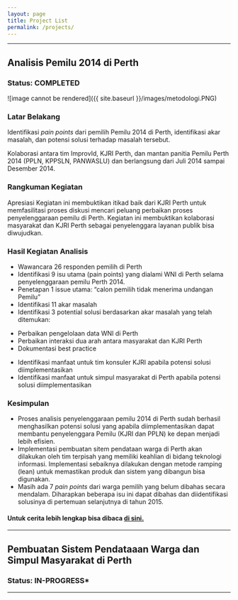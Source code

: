 ```yaml
---
layout: page
title: Project List
permalink: /projects/
---
```


----
## Analisis Pemilu 2014 di Perth
### Status: COMPLETED

![image cannot be rendered]({{ site.baseurl }}/images/metodologi.PNG)

### Latar Belakang
Identifikasi _pain points_ dari pemilih Pemilu 2014 di Perth, identifikasi akar masalah, dan potensi solusi terhadap masalah tersebut.

Kolaborasi antara tim ImprovId, KJRI Perth, dan mantan panitia Pemilu Perth 2014 (PPLN, KPPSLN, PANWASLU) dan berlangsung dari Juli 2014 sampai Desember 2014.

### Rangkuman Kegiatan
Apresiasi
Kegiatan ini membuktikan itikad baik dari KJRI Perth untuk memfasilitasi proses diskusi mencari peluang perbaikan proses penyelenggaraan pemilu di Perth.
Kegiatan ini membuktikan kolaborasi masyarakat dan KJRI Perth sebagai penyelenggara layanan publik bisa diwujudkan.


### Hasil Kegiatan Analisis
* Wawancara 26 responden pemilih di Perth 
* Identifikasi 9 isu utama (pain points) yang dialami WNI di Perth selama penyelenggaraan pemilu Perth 2014.
* Penetapan 1 issue utama: “calon pemilih tidak menerima undangan Pemilu”
* Identifikasi 11 akar masalah 
* Identifikasi 3 potential solusi berdasarkan akar masalah yang telah ditemukan:
- Perbaikan pengelolaan data WNI di Perth
- Perbaikan interaksi dua arah antara masyarakat dan KJRI Perth
- Dokumentasi best practice
* Identifikasi manfaat untuk tim konsuler KJRI apabila potensi solusi diimplementasikan
* Identifikasi manfaat untuk simpul masyarakat di Perth apabila potensi solusi diimplementasikan

### Kesimpulan
* Proses analisis penyelenggaraan pemilu 2014 di Perth sudah berhasil menghasilkan potensi solusi yang apabila diimplementasikan dapat membantu penyelenggara Pemilu (KJRI dan PPLN) ke depan menjadi lebih efisien.
* Implementasi pembuatan sitem pendataan warga di Perth akan dilakukan oleh tim terpisah yang memiliki keahlian di bidang teknologi informasi. Implementasi sebaiknya dilakukan dengan metode ramping (lean) untuk memastikan produk dan sistem yang dibangun bisa digunakan.
* Masih ada 7 _pain points_ dari warga pemilih yang belum dibahas secara mendalam. Diharapkan beberapa isu ini dapat dibahas dan diidentifikasi solusinya di pertemuan selanjutnya di tahun 2015.


#### Untuk cerita lebih lengkap bisa dibaca [di sini.](http://improvidperth.github.io/pemilu/)

----


## Pembuatan Sistem Pendataaan Warga dan Simpul Masyarakat di Perth

### Status: IN-PROGRESS*

----